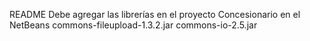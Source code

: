 README
Debe agregar las librerías en el proyecto Concesionario en el NetBeans
commons-fileupload-1.3.2.jar
commons-io-2.5.jar
